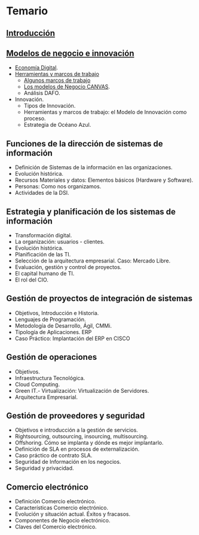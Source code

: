 # Temario

## [Introducción](t00-introduccion.md)

## [Modelos de negocio e innovación](./t01-modelosDeNegocioInnovacion.md)

- [Economía Digital](t01-01-economiaDigital.md).
- [Herramientas y marcos de trabajo](t01-02-herramientasMarcos.md)
    - [Algunos marcos de trabajo](t01-03-algunosMarcos.md)
    - [Los modelos de Negocio CANVAS](t01-04-lienzoCANVAS.md).
    - Análisis DAFO.
- Innovación.
    - Tipos de Innovación.
    - Herramientas y marcos de trabajo: el Modelo de Innovación como proceso.
    - Estrategia de Océano Azul.

## Funciones de la dirección de sistemas de información

- Definición de Sistemas de la información en las organizaciones.
- Evolución histórica.
- Recursos Materiales y datos: Elementos básicos (Hardware y Software).
- Personas: Como nos organizamos.
- Actividades de la DSI.

## Estrategia y planificación de los sistemas de información

- Transformación digital.
- La organización: usuarios - clientes.
- Evolución histórica.
- Planificación de las TI.
- Selección de la arquitectura empresarial. Caso: Mercado Libre.
- Evaluación, gestión y control de proyectos.
- El capital humano de TI.
- El rol del CIO.

## Gestión de proyectos de integración de sistemas

- Objetivos, Introducción e Historia.
- Lenguajes de Programación.
- Metodología de Desarrollo, Ágil, CMMi.
- Tipología de Aplicaciones. ERP
- Caso Práctico: Implantación del ERP en CISCO

## Gestión de operaciones

- Objetivos.
- Infraestructura Tecnológica.
- Cloud Computing.
- Green IT.- Virtualización: Virtualización de Servidores.
- Arquitectura Empresarial. 

## Gestión de proveedores y seguridad

- Objetivos e introducción a la gestión de servicios.
- Rightsourcing, outsourcing, insourcing, multisourcing.
- Offshoring. Cómo se implanta y dónde es mejor implantarlo.
- Definición de SLA en procesos de externalización.
- Caso práctico de contrato SLA.
- Seguridad de Información en los negocios.
- Seguridad y privacidad.

## Comercio electrónico

- Definición Comercio electrónico.
- Características Comercio electrónico.
- Evolución y situación actual. Éxitos y fracasos.
- Componentes de Negocio electrónico.
- Claves del Comercio electrónico.
